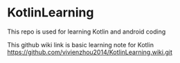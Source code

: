 # KotlinLearning
This repo is used for learning Kotlin and android coding

This github wiki link is basic learning note for Kotlin
https://github.com/vivienzhou2014/KotlinLearning.wiki.git

